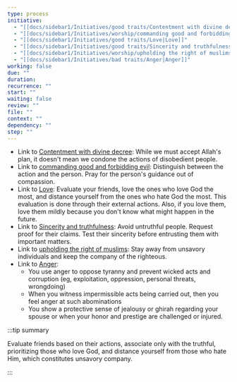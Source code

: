 ```yaml
---
type: process
initiative:
  - "[[docs/sidebar1/Initiatives/good traits/Contentment with divine decree|Contentment with divine decree]]"
  - "[[docs/sidebar1/Initiatives/worship/commanding good and forbidding evil|commanding good and forbidding evil]]"
  - "[[docs/sidebar1/Initiatives/good traits/Love|Love]]"
  - "[[docs/sidebar1/Initiatives/good traits/Sincerity and truthfulness|Sincerity and truthfulness]]"
  - "[[docs/sidebar1/Initiatives/worship/upholding the right of muslims|upholding the right of muslims]]"
  - "[[docs/sidebar1/Initiatives/bad traits/Anger|Anger]]"
working: false
due: ""
duration: 
recurrence: ""
start: ""
waiting: false
review: ""
file: ""
context: ""
dependency: ""
step: ""
---
```


* Link to [Contentment with divine decree](docs/sidebar1/Initiatives/good%20traits/Contentment%20with%20divine%20decree.md): While we must accept Allah's plan, it doesn't mean we condone the actions of disobedient people.
* Link to [commanding good and forbidding evil](docs/sidebar1/Initiatives/worship/commanding%20good%20and%20forbidding%20evil.md): Distinguish between the action and the person. Pray for the person's guidance out of compassion.
* Link to [Love](docs/sidebar1/Initiatives/good%20traits/Love.md): Evaluate your friends, love the ones who love God the most, and distance yourself from the ones who hate God the most. This evaluation is done through their external actions. Also, if you love them, love them mildly because you don't know what might happen in the future.
* Link to [Sincerity and truthfulness](docs/sidebar1/Initiatives/good%20traits/Sincerity%20and%20truthfulness.md): Avoid untruthful people. Request proof for their claims. Test their sincerity before entrusting them with important matters.
* Link to [upholding the right of muslims](docs/sidebar1/Initiatives/worship/upholding%20the%20right%20of%20muslims.md): Stay away from unsavory individuals and keep the company of the righteous.
* Link to [Anger](docs/sidebar1/Initiatives/bad%20traits/Anger.md):
	* You use anger to oppose tyranny and prevent wicked acts and corruption (eg, exploitation, oppression, personal threats, wrongdoing)
	* When you witness impermissible acts being carried out, then you feel anger at such abominations
	* You show a protective sense of jealousy or ghirah regarding your spouse or when your honor and prestige are challenged or injured.

:::tip summary

Evaluate friends based on their actions, associate only with the truthful, prioritizing those who love God, and distance yourself from those who hate Him, which constitutes unsavory company.

:::

 
